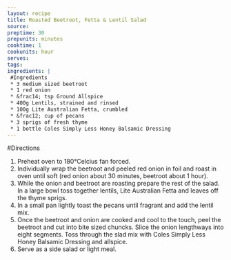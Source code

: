 ```yaml
---
layout: recipe
title: Roasted Beetroot, Fetta & Lentil Salad
source: 
preptime: 30
prepunits: minutes
cooktime: 1
cookunits: hour
serves: 
tags: 
ingredients: |
 #Ingredients
 * 3 medium sized beetroot 
 * 1 red onion
 * &frac14; tsp Ground Allspice
 * 400g Lentils, strained and rinsed
 * 100g Lite Australian Fetta, crumbled
 * &frac12; cup of pecans
 * 3 sprigs of fresh thyme
 * 1 bottle Coles Simply Less Honey Balsamic Dressing
---
```

#Directions
1. Preheat oven to 180&deg;Celcius fan forced.
2. Individually wrap the beetroot and peeled red onion in foil and roast in oven until soft (red onion about 30 minutes, beetroot about 1 hour).
3. While the onion and beetroot are roasting prepare the rest of the salad. In a large bowl toss together lentils, Lite Australian Fetta and leaves off the thyme sprigs.
4. In a small pan lightly toast the pecans until fragrant and add the lentil mix.
5. Once the beetroot and onion are cooked and cool to the touch, peel the beetroot and cut into bite sized chuncks. Slice the onion lengthways into eight segments. Toss through the slad mix with Coles Simply Less Honey Balsamic Dressing and allspice.
6. Serve as a side salad or light meal.